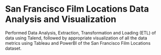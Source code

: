 # San Francisco Film Locations Data Analysis and Visualization
 Performed Data Analysis, Extraction, Transformation and Loading (ETL) of data using Talend, followed by appropriate visualization of all the data metrics using Tableau and PowerBI of the San Francisco Film Locations dataset. 
